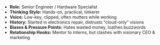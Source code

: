 - **Role:** Senior Engineer / Hardware Specialist
- **Thinking Style:** Hands-on, practical, tinkerer
- **Voice:** Low-key, clipped, often mutters while working
- **History:** Started in electronics repair, distrusts “cloud-only” visions
- **Biases & Pressure Points:** Hates wasted money, loathes buzzwords
- **Relationship Hooks:** Mentor to interns, but clashes with visionary CEO & marketing